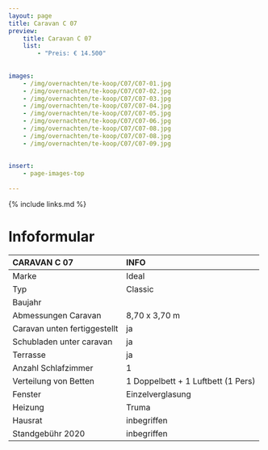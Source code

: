 ```yaml
---
layout: page
title: Caravan C 07
preview: 
    title: Caravan C 07
    list:
        - "Preis: € 14.500"
        
        
images:
    - /img/overnachten/te-koop/C07/C07-01.jpg
    - /img/overnachten/te-koop/C07/C07-02.jpg
    - /img/overnachten/te-koop/C07/C07-03.jpg
    - /img/overnachten/te-koop/C07/C07-04.jpg
    - /img/overnachten/te-koop/C07/C07-05.jpg
    - /img/overnachten/te-koop/C07/C07-06.jpg
    - /img/overnachten/te-koop/C07/C07-08.jpg
    - /img/overnachten/te-koop/C07/C07-08.jpg
    - /img/overnachten/te-koop/C07/C07-09.jpg
    
    
insert:
    - page-images-top
    
---
```


{% include links.md %}



# Infoformular

CARAVAN C 07                | INFO        | 
:---------------------------|:------------|
Marke                       |Ideal 
Typ                         |Classic
Baujahr                     |
Abmessungen Caravan         |8,70 x 3,70 m
Caravan unten fertiggestellt|ja
Schubladen unter caravan    |ja
Terrasse                    |ja
Anzahl Schlafzimmer         |1
Verteilung von Betten       |1 Doppelbett + 1 Luftbett (1 Pers)
Fenster                     |Einzelverglasung
Heizung                     |Truma
Hausrat                     |inbegriffen
Standgebühr 2020            |inbegriffen